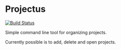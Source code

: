 # Projectus

[![Build Status](https://travis-ci.org/fen89/ts-projectus.svg?branch=master)](https://travis-ci.org/fen89/ts-projectus)

Simple command line tool for organizing projects.

Currently possible is to add, delete and open projects.